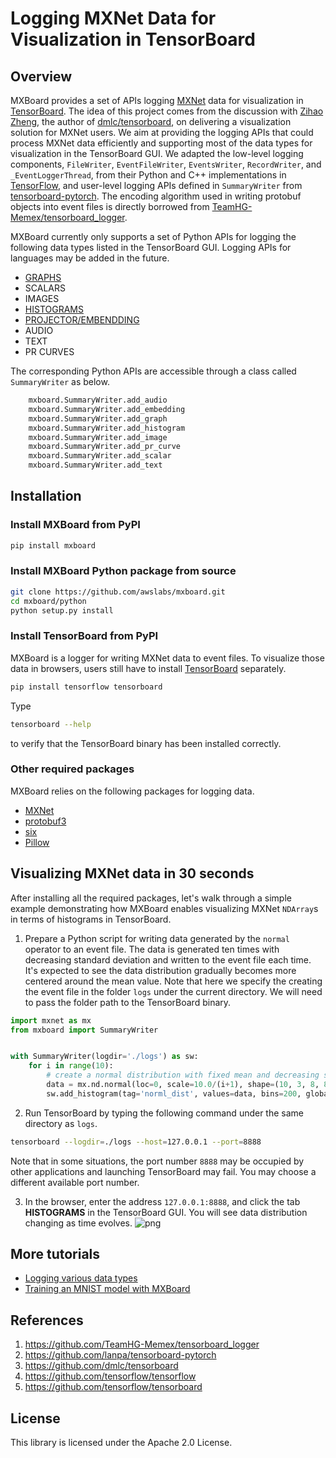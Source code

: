 # Logging MXNet Data for Visualization in TensorBoard

## Overview

MXBoard provides a set of APIs logging
[MXNet](http://mxnet.incubator.apache.org/) data for visualization in
[TensorBoard](https://www.tensorflow.org/programmers_guide/summaries_and_tensorboard). 
The idea of this project comes from the discussion with [Zihao Zheng](https://github.com/zihaolucky),
the author of
[dmlc/tensorboard](https://github.com/dmlc/tensorboard),
on delivering a visualization solution for MXNet users.
We aim at providing the logging APIs that could process MXNet data efficiently
and supporting most of the data types for visualization in the TensorBoard GUI.
We adapted the low-level logging components, `FileWriter`, `EventFileWriter`,
`EventsWriter`, `RecordWriter`,
and `_EventLoggerThread`, from their Python and C++
implementations in [TensorFlow](https://github.com/tensorflow/tensorflow),
and user-level logging APIs defined in `SummaryWriter` from
[tensorboard-pytorch](https://github.com/lanpa/tensorboard-pytorch).
The encoding algorithm used in writing protobuf objects into event files
is directly borrowed from
[TeamHG-Memex/tensorboard_logger](https://github.com/TeamHG-Memex/tensorboard_logger).

MXBoard currently only supports a set of Python APIs for logging the following data types
listed in the TensorBoard GUI. Logging APIs for languages may be added in the future.
- [GRAPHS](https://www.tensorflow.org/versions/r1.1/get_started/graph_viz)
- SCALARS
- IMAGES
- [HISTOGRAMS](https://www.tensorflow.org/programmers_guide/tensorboard_histograms)
- [PROJECTOR/EMBENDDING](https://www.tensorflow.org/programmers_guide/embedding)
- AUDIO
- TEXT
- PR CURVES

The corresponding Python APIs are accessible through a class called `SummaryWriter` as below.
```python
    mxboard.SummaryWriter.add_audio
    mxboard.SummaryWriter.add_embedding
    mxboard.SummaryWriter.add_graph
    mxboard.SummaryWriter.add_histogram
    mxboard.SummaryWriter.add_image
    mxboard.SummaryWriter.add_pr_curve
    mxboard.SummaryWriter.add_scalar
    mxboard.SummaryWriter.add_text
```

## Installation

### Install MXBoard from PyPI
```bash
pip install mxboard
```

### Install MXBoard Python package from source
```bash
git clone https://github.com/awslabs/mxboard.git
cd mxboard/python
python setup.py install
```

### Install TensorBoard from PyPI
MXBoard is a logger for writing MXNet data to event files.
To visualize those data in browsers, users still have to install
[TensorBoard](https://www.tensorflow.org/versions/r1.1/get_started/summaries_and_tensorboard)
separately.
```bash
pip install tensorflow tensorboard
```
Type
```bash
tensorboard --help
```
to verify that the TensorBoard binary has been installed correctly.

### Other required packages
MXBoard relies on the following packages for logging data.
- [MXNet](https://pypi.python.org/pypi/mxnet)
- [protobuf3](https://pypi.python.org/pypi/protobuf)
- [six](https://pypi.python.org/pypi/six)
- [Pillow](https://pypi.python.org/pypi/Pillow)


## Visualizing MXNet data in 30 seconds
After installing all the required packages, let's walk through a simple example demonstrating how
MXBoard enables visualizing MXNet `NDArray`s in terms of histograms in TensorBoard.

1. Prepare a Python script for writing data generated by the `normal` operator to an event file.
The data is generated ten times with decreasing standard deviation and written to the event
file each time. It's expected to see the data distribution gradually becomes more centered around
the mean value. Note that here we specify the creating the event file in the folder `logs`
under the current directory. We will need to pass the folder path to the TensorBoard binary.
```python
import mxnet as mx
from mxboard import SummaryWriter


with SummaryWriter(logdir='./logs') as sw:
    for i in range(10):
        # create a normal distribution with fixed mean and decreasing std
        data = mx.nd.normal(loc=0, scale=10.0/(i+1), shape=(10, 3, 8, 8))
        sw.add_histogram(tag='norml_dist', values=data, bins=200, global_step=i)
```

2. Run TensorBoard by typing the following command under the same directory as `logs`.
```bash
tensorboard --logdir=./logs --host=127.0.0.1 --port=8888
```
Note that in some situations,
the port number `8888` may be occupied by other applications and launching TensorBoard
may fail. You may choose a different available port number.

3. In the browser, enter the address `127.0.0.1:8888`, and click the tab **HISTOGRAMS**
in the TensorBoard GUI. You will see data distribution changing as time evolves.
![png](https://github.com/reminisce/web-data/blob/tensorboard_doc/mxnet/tensorboard/doc/summary_histogram_norm.png)

## More tutorials
- [Logging various data types](https://github.com/awslabs/mxboard/blob/tensorboard_logging/demo.md)
- [Training an MNIST model with MXBoard](https://github.com/awslabs/mxboard/tree/tensorboard_logging/examples/mnist)

## References
1. https://github.com/TeamHG-Memex/tensorboard_logger
2. https://github.com/lanpa/tensorboard-pytorch
3. https://github.com/dmlc/tensorboard
4. https://github.com/tensorflow/tensorflow
5. https://github.com/tensorflow/tensorboard

## License
This library is licensed under the Apache 2.0 License. 
